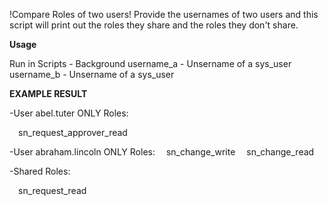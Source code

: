 !Compare Roles of two users!
Provide the usernames of two users and this script will print out the roles they share and the roles they don't share.


**Usage**

Run in Scripts - Background
username_a - Unsername of a sys_user
username_b - Unsername of a sys_user


**EXAMPLE RESULT**

-User abel.tuter ONLY Roles:

&emsp;sn_request_approver_read


-User abraham.lincoln ONLY Roles:
&emsp;sn_change_write
&emsp;sn_change_read


-Shared Roles:

&emsp;sn_request_read
